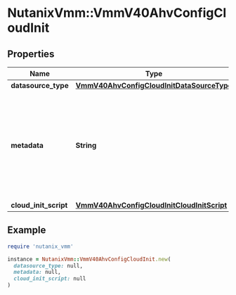 # NutanixVmm::VmmV40AhvConfigCloudInit

## Properties

| Name | Type | Description | Notes |
| ---- | ---- | ----------- | ----- |
| **datasource_type** | [**VmmV40AhvConfigCloudInitDataSourceType**](VmmV40AhvConfigCloudInitDataSourceType.md) |  | [optional] |
| **metadata** | **String** | The contents of the meta_data configuration for cloud-init. This can be formatted as YAML or JSON. The value must be base64 encoded. | [optional] |
| **cloud_init_script** | [**VmmV40AhvConfigCloudInitCloudInitScript**](VmmV40AhvConfigCloudInitCloudInitScript.md) |  | [optional] |

## Example

```ruby
require 'nutanix_vmm'

instance = NutanixVmm::VmmV40AhvConfigCloudInit.new(
  datasource_type: null,
  metadata: null,
  cloud_init_script: null
)
```

